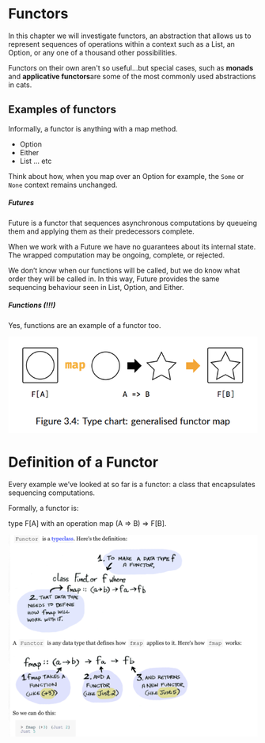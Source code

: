 # Functors

In this chapter we will investigate functors, an abstraction that allows us to
represent sequences of operations within a context such as a List, an Option,
or any one of a thousand other possibilities.

Functors on their own aren't so useful...but special cases,
such as **monads** and **applicative functors**are some of the most
commonly used abstractions in cats.

## Examples of functors

Informally, a functor is anything with a map method.
- Option
- Either
- List ... etc

Think about how, when you map over an Option for example,
the `Some` or `None` context remains unchanged.

##### Futures

Future is a functor that sequences asynchronous computations by queueing
them and applying them as their predecessors complete.

When we work with a Future we have no guarantees about its internal state.
The wrapped computation may be ongoing, complete, or rejected.

We don’t know when our functions will be called, but we do know what
order they will be called in. In this way, Future provides the same sequencing
behaviour seen in List, Option, and Either.

##### Functions (!!!)

Yes, functions are an example of a functor too.

![functor map](../../../../../public/FunctorMap.png)

# Definition of a Functor

Every example we’ve looked at so far is a functor: a class that encapsulates
sequencing computations.

Formally, a functor is:

type F[A] with an operation map (A => B) => F[B].

![functor def](../../../../../public/FunctorPictures.png)
